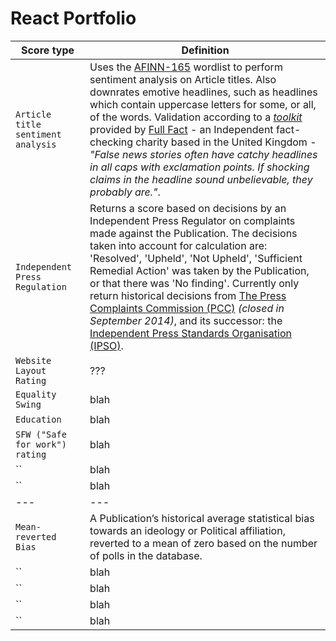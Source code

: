 # React Portfolio

Score type | Definition
------|------
`Article title sentiment analysis` | Uses the [AFINN-165](http://www2.imm.dtu.dk/pubdb/views/publication_details.php?id=6010) wordlist to perform sentiment analysis on Article titles. Also downrates emotive headlines, such as headlines which contain uppercase letters for some, or all, of the words. Validation according to a _[toolkit](https://fullfact.org/toolkit/)_ provided by [Full Fact](https://fullfact.org) - an Independent fact-checking charity based in the United Kingdom - _"False news stories often have catchy headlines in all caps with exclamation points. If shocking claims in the headline sound unbelievable, they probably are."_.
`Independent Press Regulation` | Returns a score based on decisions by an Independent Press Regulator on complaints made against the Publication. The decisions taken into account for calculation are: 'Resolved', 'Upheld', 'Not Upheld', 'Sufficient Remedial Action' was taken by the Publication, or that there was 'No finding'. Currently only return historical decisions from [The Press Complaints Commission (PCC)](http://www.pcc.org.uk/) _(closed in September 2014)_, and its successor: the [Independent Press Standards Organisation (IPSO)](https://www.ipso.co.uk/).
`Website Layout Rating` | ???
`Equality Swing` | blah
`Education` | blah
`SFW ("Safe for work") rating` | blah
`` | blah
`` | blah
---|---
`Mean-reverted Bias` | A Publication’s historical average statistical bias towards an ideology or Political affiliation, reverted to a mean of zero based on the number of polls in the database.
`` | blah
`` | blah
`` | blah
`` | blah
